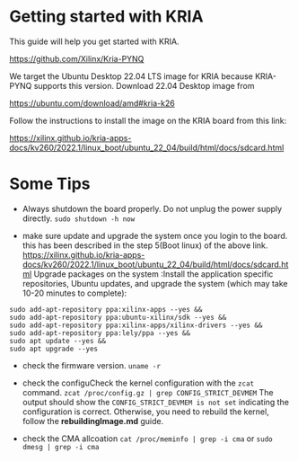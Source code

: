 # Getting started with KRIA

This guide will help you get started with KRIA.

<https://github.com/Xilinx/Kria-PYNQ>

We target the Ubuntu Desktop 22.04 LTS image for KRIA because KRIA-PYNQ supports this version.
Download 22.04 Desktop image from

<https://ubuntu.com/download/amd#kria-k26>

Follow the instructions to install the image on the KRIA board from this link:

<https://xilinx.github.io/kria-apps-docs/kv260/2022.1/linux_boot/ubuntu_22_04/build/html/docs/sdcard.html>

# Some Tips

- Always shutdown the board properly. Do not unplug the power supply directly.
```sudo shutdown -h now```

- make sure update and upgrade the system once you login to the board. this has been described in the step 5(Boot linux) of the above link.
<https://xilinx.github.io/kria-apps-docs/kv260/2022.1/linux_boot/ubuntu_22_04/build/html/docs/sdcard.html> Upgrade packages on the system :Install the application specific repositories, Ubuntu updates, and upgrade the system (which may take 10-20 minutes to complete):

```
sudo add-apt-repository ppa:xilinx-apps --yes &&
sudo add-apt-repository ppa:ubuntu-xilinx/sdk --yes &&
sudo add-apt-repository ppa:xilinx-apps/xilinx-drivers --yes &&
sudo add-apt-repository ppa:lely/ppa --yes &&
sudo apt update --yes &&
sudo apt upgrade --yes
```

- check the firmware version.
```uname -r```

- check the configuCheck the kernel configuration with the ```zcat``` command.
```zcat /proc/config.gz | grep CONFIG_STRICT_DEVMEM```
The output should show the ```CONFIG_STRICT_DEVMEM is not set``` indicating the configuration is correct.
Otherwise, you need to rebuild the kernel, follow the **rebuildingImage.md** guide.

- check the CMA allcoation
```cat /proc/meminfo | grep -i cma``` or ```sudo dmesg | grep -i cma```

